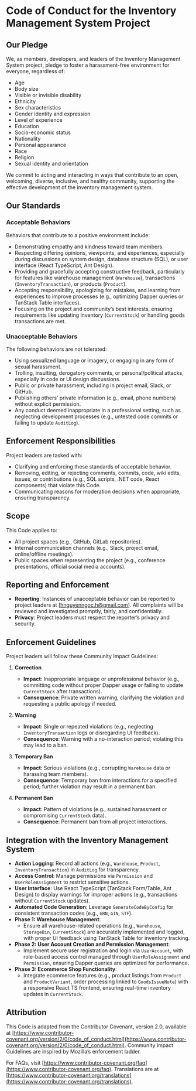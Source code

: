 # Code of Conduct for the Inventory Management System Project

## Our Pledge

We, as members, developers, and leaders of the Inventory Management System project, pledge to foster a harassment-free environment for everyone, regardless of:

- Age
- Body size
- Visible or invisible disability
- Ethnicity
- Sex characteristics
- Gender identity and expression
- Level of experience
- Education
- Socio-economic status
- Nationality
- Personal appearance
- Race
- Religion
- Sexual identity and orientation

We commit to acting and interacting in ways that contribute to an open, welcoming, diverse, inclusive, and healthy community, supporting the effective development of the inventory management system.

## Our Standards

### Acceptable Behaviors

Behaviors that contribute to a positive environment include:

- Demonstrating empathy and kindness toward team members.
- Respecting differing opinions, viewpoints, and experiences, especially during discussions on system design, database structure (SQL), or user interface (React TypeScript, Ant Design).
- Providing and gracefully accepting constructive feedback, particularly for features like warehouse management (`Warehouse`), transactions (`InventoryTransaction`), or products (`Product`).
- Accepting responsibility, apologizing for mistakes, and learning from experiences to improve processes (e.g., optimizing Dapper queries or TanStack Table interfaces).
- Focusing on the project and community’s best interests, ensuring requirements like updating inventory (`CurrentStock`) or handling goods transactions are met.

### Unacceptable Behaviors

The following behaviors are not tolerated:

- Using sexualized language or imagery, or engaging in any form of sexual harassment.
- Trolling, insulting, derogatory comments, or personal/political attacks, especially in code or UI design discussions.
- Public or private harassment, including in project email, Slack, or GitHub.
- Publishing others’ private information (e.g., email, phone numbers) without explicit permission.
- Any conduct deemed inappropriate in a professional setting, such as neglecting development processes (e.g., untested code commits or failing to update `AuditLog`).

## Enforcement Responsibilities

Project leaders are tasked with:

- Clarifying and enforcing these standards of acceptable behavior.
- Removing, editing, or rejecting comments, commits, code, wiki edits, issues, or contributions (e.g., SQL scripts, .NET code, React components) that violate this Code.
- Communicating reasons for moderation decisions when appropriate, ensuring transparency.

## Scope

This Code applies to:

- All project spaces (e.g., GitHub, GitLab repositories).
- Internal communication channels (e.g., Slack, project email, online/offline meetings).
- Public spaces when representing the project (e.g., conference presentations, official social media accounts).

## Reporting and Enforcement

- **Reporting**: Instances of unacceptable behavior can be reported to project leaders at [hnguyenngoc.h@gmail.com]. All complaints will be reviewed and investigated promptly, fairly, and confidentially.
- **Privacy**: Project leaders must respect the reporter’s privacy and security.

## Enforcement Guidelines

Project leaders will follow these Community Impact Guidelines:

1. **Correction**
   - **Impact**: Inappropriate language or unprofessional behavior (e.g., committing code without proper Dapper usage or failing to update `CurrentStock` after transactions).
   - **Consequence**: Private written warning, clarifying the violation and requesting a public apology if needed.

2. **Warning**
   - **Impact**: Single or repeated violations (e.g., neglecting `InventoryTransaction` logs or disregarding UI feedback).
   - **Consequence**: Warning with a no-interaction period; violating this may lead to a ban.

3. **Temporary Ban**
   - **Impact**: Serious violations (e.g., corrupting `Warehouse` data or harassing team members).
   - **Consequence**: Temporary ban from interactions for a specified period; further violation may result in a permanent ban.

4. **Permanent Ban**
   - **Impact**: Pattern of violations (e.g., sustained harassment or compromising `CurrentStock` data).
   - **Consequence**: Permanent ban from all project interactions.

## Integration with the Inventory Management System

- **Action Logging**: Record all actions (e.g., `Warehouse`, `Product`, `InventoryTransaction`) in `AuditLog` for transparency.
- **Access Control**: Manage permissions via `Permission` and `UserRoleAssignment` to restrict sensitive actions.
- **User Interface**: Use React TypeScript (TanStack Form/Table, Ant Design) to display warnings for improper actions (e.g., transactions without `CurrentStock` updates).
- **Automated Code Generation**: Leverage `GenerateCodeByConfig` for consistent transaction codes (e.g., `GRN`, `GIN`, `STF`).
- **Phase 1: Warehouse Management**:
  - Ensure all warehouse-related operations (e.g., `Warehouse`, `StorageBin`, `CurrentStock`) are accurately implemented and logged, with proper UI feedback using TanStack Table for inventory tracking.
- **Phase 2: User Account Creation and Permission Management**:
  - Implement secure user registration and login via `UserAccount`, with role-based access control managed through `UserRoleAssignment` and `Permission`, ensuring Dapper queries are optimized for performance.
- **Phase 3: Ecommerce Shop Functionality**:
  - Integrate ecommerce features (e.g., product listings from `Product` and `ProductVariant`, order processing linked to `GoodsIssueNote`) with a responsive React TS frontend, ensuring real-time inventory updates in `CurrentStock`.

## Attribution

This Code is adapted from the Contributor Covenant, version 2.0, available at [https://www.contributor-covenant.org/version/2/0/code_of_conduct.html](https://www.contributor-covenant.org/version/2/0/code_of_conduct.html). Community Impact Guidelines are inspired by Mozilla’s enforcement ladder.

For FAQs, visit [https://www.contributor-covenant.org/faq](https://www.contributor-covenant.org/faq). Translations are at [https://www.contributor-covenant.org/translations](https://www.contributor-covenant.org/translations).
